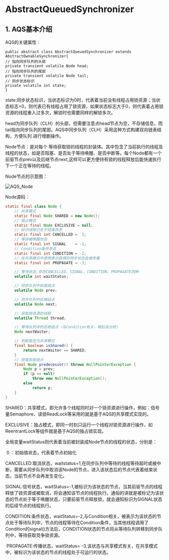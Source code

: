 # AbstractQueuedSynchronizer

## 1. AQS基本介绍

AQS的关键属性：

```
public abstract class AbstractQueuedSynchronizer extends AbstractOwnableSynchronizer{
// 指向同步队列的头部
private transient volatile Node head;
// 指向同步队列的尾部
private transient volatile Node tail;
// 同步状态标识
private volatile int state;
}
```

state:同步状态标识，当状态标识为0时，代表着当前没有线程占用锁资源；当状态标志=0，则代表已有线程占用了锁资源，如果状态标志大于0，则代表着占用锁资源的线程重入过多次，解锁时也需要同样的解锁多次。

head为同步队列（CLH）的头部，但需要注意点head节点为空，不存储信息，而tail指向同步队列的尾部。AQS中同步队列（CLH）采用这种方式构建双向链表结构，方便队列 进行增删操作。

Node节点：是对每个 等待获取锁的线程的封装体。其中包含了当前执行的线程及线程的状态，如是否阻塞、是否处于等待唤醒、是否中断等。每个Node都有一个前驱节点prev以及后继节点next,这样可以更方便持有锁的线程释放后能快速执行下一个正在等待的线程。

Node节点的示意图：

![AQS_Node](D:\GitHub\think-studio\back-end\docs\.vuepress\public\assets\img\threads\AQS_Node.png)

Node源码：

```java
static final class Node {
    // 共享模式
    static final Node SHARED = new Node();
    // 独占模式
    static final Node EXCLUSIVE = null;
    // 标识线程已处于结束状态
    static final int CANCELLED =  1;
    // 等待被唤醒状态
    static final int SIGNAL    = -1;
    // Condition条件状态
    static final int CONDITION = -2;
    // 在共享模式中使用表示获得的同步状态会被传播
    static final int PROPAGATE = -3;

    // 等待状态,存在CANCELLED、SIGNAL、CONDITION、PROPAGATE四种
    volatile int waitStatus;

    // 同步队列中前驱结点
    volatile Node prev;

    // 同步队列中后继结点
    volatile Node next;

    // 获取锁资源的线程
    volatile Thread thread;

    // 等待队列中的后继结点（与Condition有关，稍后会分析）
    Node nextWaiter;

    // 判断是否为共享模式
    final boolean isShared() {
        return nextWaiter == SHARED;
    }
    // 获取前驱结点
    final Node predecessor() throws NullPointerException {
        Node p = prev;
        if (p == null)
            throw new NullPointerException();
        else
            return p;
    }
}
```

SHARED：共享模式，即允许多个线程同时对一个锁资源进行操作，例如：信号量Semaphore、读锁ReadLock等采用的就是基于AQS的共享模式实现的。

EXCLUSIVE：独占模式，即同一时刻只运行一个线程对锁资源进行操作，如ReentrantLock等组件就是基于AQS的独占锁实现。

全局变量waitStatus则代表着当前被封装成Node节点的线程的状态，分别是：

​		0 ：初始值状态，代表着节点初始化

​		CANCELLED:取消状态，waitstatus=1,在同步队列中等待的线程等待超时或被中断，需要从同步队列中取消该Node的节点，进入该状态后的节点代表着结束状态，当前节点不会再发生变化。

​		SIGNAL:信号状态，waitStatus=-1,被标识为该状态的节点，当其前驱节点的线程释放了锁资源或被取消，将会通知该节点的线程执行。通俗的讲就是被标记为该状态的节点处于等于唤醒状态，只要前驱节点释放锁，就会通知标识为SIGNAL状态的后续节点的线程执行。

​		CONDITION:条件状态，waitStatus=-2,与Condition相关，被表示为该状态的节点处于等待队列中，节点的线程等待在Condition条件，当其他线程调用了Condition的signal()方法后，CONDITION状态的节点将从等待队列转移到同步队列中，等待获取竞争锁资源。

​		PROPAGATE:传播状态，waitStatus= -3,该状态与共享模式有关，在共享模式中，被标识为该状态的节点的线程处于可运行的状态。

​		
